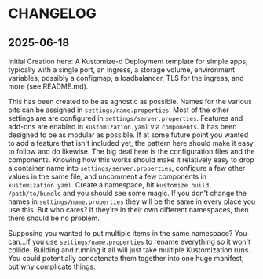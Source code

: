 # CHANGELOG

## 2025-06-18

Initial Creation here: A Kustomize-d Deployment template for simple apps, typically with a single port, an ingress, a storage volume, environment variables, possibly a configmap, a loadbalancer, TLS for the ingress, and more (see README.md).

This has been created to be as agnostic as possible. Names for the various bits
can be assigned in `settings/name.properties`. Most of the other settings are
are configured in `settings/server.properties`. Features and add-ons are enabled
in `kustomization.yaml` via `components`. It has been designed to be as modular
as possible. If at some future point you wanted to add a feature that isn't included yet, the pattern here should make it easy to follow and do likewise. The big deal here is the configuration files and the components. Knowing how this works should make it relatively easy to drop a container name into `settings/server.properties`, configure a few other values in the same file, and uncomment a few components in `kustomization.yaml`. Create a namespace, hit `kustomize build /path/to/bundle` and you should see some magic. If you don't change the names in
`settings/name.properties` they will be the same in every place you use this. But
who cares? If they're in their own different namespaces, then there should be no
problem.

Supposing you wanted to put multiple items in the same namespace? You can...if you
use `settings/name.properties` to rename everything so it won't collide. Building and running it all will just take multiple Kustomization runs. You could potentially concatenate them together into one huge manifest, but why complicate things.
